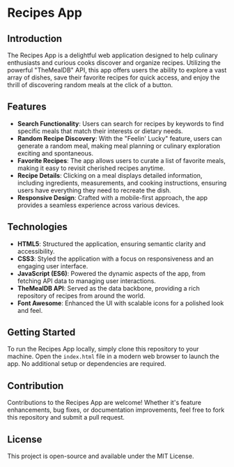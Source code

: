 # Recipes App

## Introduction

The Recipes App is a delightful web application designed to help culinary enthusiasts and curious cooks discover and organize recipes. Utilizing the powerful "TheMealDB" API, this app offers users the ability to explore a vast array of dishes, save their favorite recipes for quick access, and enjoy the thrill of discovering random meals at the click of a button.

## Features

- **Search Functionality**: Users can search for recipes by keywords to find specific meals that match their interests or dietary needs.
- **Random Recipe Discovery**: With the "Feelin' Lucky" feature, users can generate a random meal, making meal planning or culinary exploration exciting and spontaneous.
- **Favorite Recipes**: The app allows users to curate a list of favorite meals, making it easy to revisit cherished recipes anytime.
- **Recipe Details**: Clicking on a meal displays detailed information, including ingredients, measurements, and cooking instructions, ensuring users have everything they need to recreate the dish.
- **Responsive Design**: Crafted with a mobile-first approach, the app provides a seamless experience across various devices.

## Technologies

- **HTML5**: Structured the application, ensuring semantic clarity and accessibility.
- **CSS3**: Styled the application with a focus on responsiveness and an engaging user interface.
- **JavaScript (ES6)**: Powered the dynamic aspects of the app, from fetching API data to managing user interactions.
- **TheMealDB API**: Served as the data backbone, providing a rich repository of recipes from around the world.
- **Font Awesome**: Enhanced the UI with scalable icons for a polished look and feel.

## Getting Started

To run the Recipes App locally, simply clone this repository to your machine. Open the `index.html` file in a modern web browser to launch the app. No additional setup or dependencies are required.

## Contribution

Contributions to the Recipes App are welcome! Whether it's feature enhancements, bug fixes, or documentation improvements, feel free to fork this repository and submit a pull request.

## License

This project is open-source and available under the MIT License.

